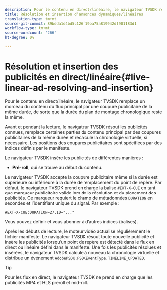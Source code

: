 ```yaml
---
description: Pour le contenu en direct/linéaire, le navigateur TVSDK remplace un morceau du contenu du flux principal par une coupure publicitaire de la même durée, de sorte que la durée du plan de montage chronologique reste la même.
title: Résolution et insertion d’annonces dynamiques/linéaires
translation-type: tm+mt
source-git-commit: 89bdda1d4bd5c126f19ba75a819942df901183d1
workflow-type: tm+mt
source-wordcount: '266'
ht-degree: 0%

---
```



# Résolution et insertion des publicités en direct/linéaire{#live-linear-ad-resolving-and-insertion}

Pour le contenu en direct/linéaire, le navigateur TVSDK remplace un morceau du contenu du flux principal par une coupure publicitaire de la même durée, de sorte que la durée du plan de montage chronologique reste la même.

Avant et pendant la lecture, le navigateur TVSDK résout les publicités connues, remplace certaines parties du contenu principal par des coupures publicitaires de la même durée et recalcule la chronologie virtuelle, si nécessaire. Les positions des coupures publicitaires sont spécifiées par des indices définis par le manifeste.

Le navigateur TVSDK insère les publicités de différentes manières :

* **Pré-roll**, qui se trouve au début du contenu.

Le navigateur TVSDK accepte la coupure publicitaire même si la durée est supérieure ou inférieure à la durée de remplacement du point de repère. Par défaut, le navigateur TVSDK prend en charge la balise `#EXT-X-CUE` en tant que marqueur publicitaire valide lors de la résolution et du placement des publicités. Ce marqueur requiert le champ de métadonnées `DURATION` en secondes et l’identifiant unique du signal. Par exemple :

```
#EXT-X-CUE:DURATION=27,ID="..."
```

Vous pouvez définir et vous abonner à d’autres indices (balises).

Après les débuts de lecture, le moteur vidéo actualise régulièrement le fichier manifeste. Le navigateur TVSDK résout toute nouvelle publicité et insère les publicités lorsqu’un point de repère est détecté dans le flux en direct ou linéaire défini dans le manifeste. Une fois les publicités résolues et insérées, le navigateur TVSDK calcule à nouveau la chronologie virtuelle et distribue un événement `AdobePSDK.PSDKEventType.TIMELINE_UPDATED`.

>[!TIP]
>
>Pour les flux en direct, le navigateur TVSDK ne prend en charge que les publicités MP4 et HLS preroll et mid-roll.

